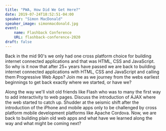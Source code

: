 ```yaml
---
title: "PWA, How Did We Get Here?"
date: 2019-07-24T18:52:51-04:00
speaker: "Simon MacDonald"
speaker_image: simonmacdonald.jpg
event:
    name: Flashback Conference
    URL: flashback-conference-2020
draft: false
---
```


Back in the mid 90's we only had one cross platform choice for building internet connected applications and that was HTML, CSS and JavaScript. So why is it now that after 25+ years have passed we are back to building internet connected applications with HTML, CSS and JavaScript and calling them Progressive Web Apps? Join me as we journey from the webs earliest beginnings to get back exactly where we started, or have we?

Along the way we'll visit old friends like Flash who was to many the first way to add interactivity to web pages. Discuss the introduction of AJAX where the web started to catch up. Shudder at the seismic shift after the introduction of the iPhone and mobile apps only to be challenged by cross platform mobile development platforms like Apache Cordova. Now, we are back to building plain old web apps and what have we learned along the way and what might be coming next?